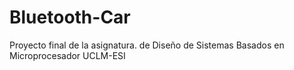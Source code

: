 # Bluetooth-Car
Proyecto final de la asignatura. de Diseño de Sistemas Basados en Microprocesador UCLM-ESI
